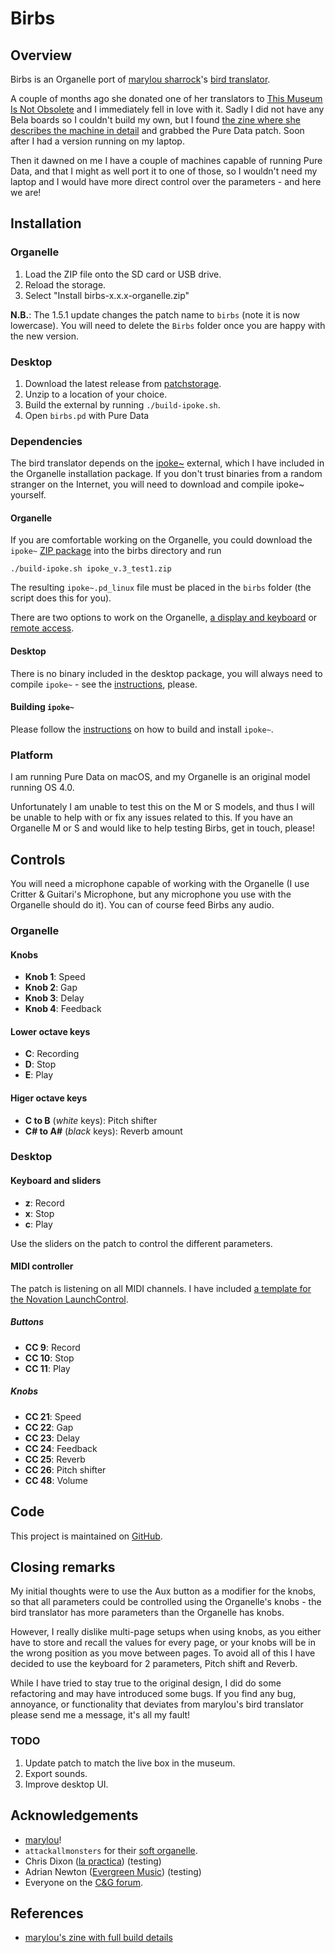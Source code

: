 # Birbs


## Overview

Birbs is an Organelle port of [marylou sharrock][2]'s [bird translator][0].

A couple of months ago she donated one of her translators to
[This Museum Is Not Obsolete][3] and I immediately fell in love with it.
Sadly I did not have any Bela boards so I couldn't build my own, but I found
[the zine where she describes the machine in detail][1] and grabbed
the Pure Data patch. Soon after I had a version running on my laptop.

Then it dawned on me I have a couple of machines capable of running Pure Data,
and that I might as well port it to one of those, so I wouldn't need my laptop
and I would have more direct control over the parameters - and here we are!


## Installation

### Organelle

1. Load the ZIP file onto the SD card or USB drive.
1. Reload the storage.
1. Select "Install birbs-x.x.x-organelle.zip"

**N.B.**: The 1.5.1 update changes the patch name to `birbs` (note it is now
          lowercase). You will need to delete the `Birbs` folder once you are
          happy with the new version.

### Desktop

1. Download the latest release from [patchstorage][13].
1. Unzip to a location of your choice.
1. Build the external by running `./build-ipoke.sh`.
1. Open `birbs.pd` with Pure Data

### Dependencies

The bird translator depends on the [ipoke~][4] external, which I have included
in the Organelle installation package. If you don't trust binaries from a
random stranger on the Internet, you will need to download and compile ipoke~
yourself.

#### Organelle

If you are comfortable working on the Organelle, you could download
the `ipoke~` [ZIP package][15] into the birbs directory and run

``` shell
./build-ipoke.sh ipoke_v.3_test1.zip
```

The resulting `ipoke~.pd_linux` file must be placed in the `birbs` folder (the
script does this for you).

There are two options to work on the Organelle, [a display and keyboard][16]
or [remote access][17].

#### Desktop

There is no binary included in the desktop package, you will always need to
compile `ipoke~` - see the [instructions](IPOKE~.md), please.


#### Building `ipoke~`

Please follow the [instructions](IPOKE~.md) on how to build and install `ipoke~`.

### Platform

I am running Pure Data on macOS, and my Organelle is an original model running
OS 4.0.

Unfortunately I am unable to test this on the M or S models, and thus I will be
unable to help with or fix any issues related to this. If you have an Organelle
M or S and would like to help testing Birbs, get in touch, please!


## Controls

You will need a microphone capable of working with the Organelle (I use
Critter & Guitari's Microphone, but any microphone you use with the Organelle
should do it). You can of course feed Birbs any audio.

### Organelle

#### Knobs

- **Knob 1**: Speed
- **Knob 2**: Gap
- **Knob 3**: Delay
- **Knob 4**: Feedback

#### Lower octave keys

- **C**: Recording
- **D**: Stop
- **E**: Play

#### Higer octave keys

- **C to B** (_white_ keys): Pitch shifter
- **C# to A#** (_black_ keys): Reverb amount

### Desktop

#### Keyboard and sliders

- **z**: Record
- **x**: Stop
- **c**: Play

Use the sliders on the patch to control the different parameters.

#### MIDI controller

The patch is listening on all MIDI channels.
I have included [a template for the Novation LaunchControl](birbs.syx).

##### Buttons

- **CC 9**: Record
- **CC 10**: Stop
- **CC 11**: Play

##### Knobs

- **CC 21**: Speed
- **CC 22**: Gap
- **CC 23**: Delay
- **CC 24**: Feedback
- **CC 25**: Reverb
- **CC 26**: Pitch shifter
- **CC 48**: Volume


## Code

This project is maintained on [GitHub][10].


## Closing remarks

My initial thoughts were to use the Aux button as a modifier for the knobs,
so that all parameters could be controlled using the Organelle's knobs - the
bird translator has more parameters than the Organelle has knobs.

However, I really dislike multi-page setups when using knobs, as you either
have to store and recall the values for every page, or your knobs will be
in the wrong position as you move between pages. To avoid all of this I have
decided to use the keyboard for 2 parameters, Pitch shift and Reverb.

While I have tried to stay true to the original design, I did do some
refactoring and may have introduced some bugs. If you find any bug, annoyance,
or functionality that deviates from marylou's bird translator please send me
a message, it's all my fault!

### TODO

1. Update patch to match the live box in the museum.
1. Export sounds.
1. Improve desktop UI.


## Acknowledgements

* [marylou][5]!
* `attackallmonsters` for their [soft organelle][6].
* Chris Dixon ([la practica][11]) (testing)
* Adrian Newton ([Evergreen Music][12]) (testing)
* Everyone on the [C&G forum][7].


## References

* [marylou's zine with full build details][1]

[0]: https://marylousharrock.com/bird-translator
[1]: https://marylousharrock.com/zine-1
[2]: https://www.instagram.com/marylousharrock/
[3]: https://this-museum-is-not-obsolete.com/
[4]: https://puredata.info/Members/ipoke
[5]: https://marylousharrock.com/
[6]: https://patchstorage.com/organelle-ui-for-desktop/
[7]: https://forum.critterandguitari.com
[10]: https://github.com/pfig/birbs
[11]: https://linktr.ee/lapractica
[12]: https://www.evergreenmusic.uk
[13]: https://patchstorage.com/birds-2/
[14]: https://patchstorage.com/TODO
[15]: https://puredata.info/Members/ipoke/ipoke_v.3_test1.zip/at_download/file
[16]: https://www.critterandguitari.com/manual?m=Organelle_M_Manual#6.2_Operating_the_Organelle_as_a_Computer
[17]: https://www.critterandguitari.com/manual?m=Organelle_M_Manual#7.2_Editing_Patches_Remotely
